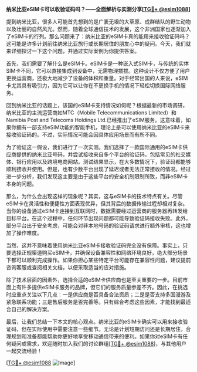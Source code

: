 **纳米比亚eSIM卡可以收验证码吗？——全面解析与实测分享[[TG💪+ @esim1088](https://t.me/s/esim1088)]**

提到纳米比亚，很多人可能首先想到的是广袤无垠的大草原、成群结队的野生动物以及壮丽的自然风光。然而，随着全球通信技术的发展，这个非洲国家也逐渐加入了eSIM卡的行列。那么问题来了：纳米比亚的eSIM卡真的能用来接收验证码吗？这可能是许多计划前往纳米比亚旅行或长期居住的朋友心中的疑问。今天，我们就来详细探讨一下这个问题，并通过实际案例为你提供答案。

首先，我们需要了解什么是eSIM卡。eSIM卡是一种嵌入式SIM卡，与传统的实体SIM卡不同，它可以直接集成到设备中，无需物理插拔。这种设计不仅方便了用户更换运营商，还极大地减少了设备的体积和重量。对于经常出国的人来说，eSIM卡尤其具有吸引力，因为它可以让你在不更换手机的情况下轻松切换国际网络服务。

回到纳米比亚的话题上，该国的eSIM卡支持情况如何呢？根据最新的市场调研，纳米比亚的主流运营商如MTC（Mobile Telecommunications Limited）和Namibia Post and Telecoms Holdings Ltd.已经推出了eSIM服务。这意味着，如果你拥有一部支持eSIM功能的智能手机，理论上是可以使用纳米比亚的eSIM卡来接收验证码的。不过，实际情况可能会因具体应用场景而有所不同。

为了验证这一假设，我们进行了一次实测。我们选择了一款国际通用的eSIM卡供应商提供的纳米比亚号码，并尝试接收来自多个平台的验证码，包括常见的社交媒体、银行应用以及跨境电商网站。测试结果显示，在大多数情况下，验证码都能够顺利接收并使用。但是，也有少数平台出现了延迟或者无法正常接收的情况。经过进一步分析，我们发现这主要是由于这些平台的安全机制限制所致，而非eSIM卡本身的问题。

那么，为什么会出现这样的现象呢？其实，这与eSIM卡的技术特点有关。尽管eSIM卡在灵活性和便捷性方面表现优异，但其背后的数据传输过程却相对复杂。当你的设备通过eSIM卡连接到互联网时，数据需要经过运营商的服务器再转发给目标平台。在这个过程中，任何环节出现问题都可能导致验证码接收失败。此外，部分平台出于安全考虑，可能会对非本地号码的验证码请求进行额外审核，这也增加了操作难度。

当然，这并不意味着使用纳米比亚eSIM卡接收验证码完全没有保障。事实上，只要选择正规渠道购买eSIM卡，并确保设备兼容性和网络环境良好，绝大部分场景下都可以顺利完成操作。如果你担心某些特定平台可能存在兼容性问题，建议提前咨询客服或查阅相关文档，以便采取适当的应对措施。

除了技术层面的因素外，选择合适的eSIM卡供应商也是至关重要的一步。目前市面上有许多提供eSIM卡服务的品牌，但它们的服务质量参差不齐。因此，在挑选时应重点关注以下几点：一是供应商是否具备合法资质；二是是否支持多国漫游及紧急联系功能；三是售后服务是否完善等。只有综合考虑这些因素，才能找到最适合自己的解决方案。

最后，让我们总结一下本文的核心观点。纳米比亚的eSIM卡确实可以用来接收验证码，但在实际使用中需要注意一些细节。无论是计划短期访问还是长期居住，合理规划和准备都能帮助你更好地享受移动通信带来的便利。如果你对eSIM卡有任何疑问或需求，欢迎随时加入我们的讨论群组[[TG💪+ @esim1088](https://t.me/s/esim1088)]，与其他用户一起交流经验！

[[TG💪+ @esim1088](https://t.me/s/esim1088) ![Image](https://i.postimg.cc/4NQfJmqS/Snipaste-2025-05-13-00-14-12.png)]